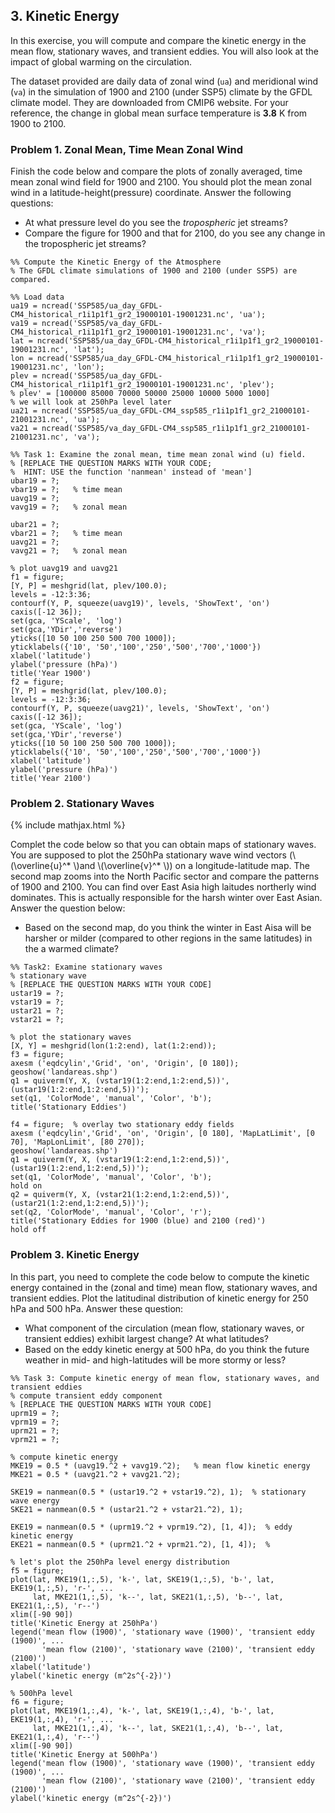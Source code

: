 ## 3. Kinetic Energy

In this exercise, you will compute and compare the kinetic energy in the mean flow, stationary waves, and transient eddies. You will also look at the impact of global warming on the circulation.

The dataset provided are daily data of zonal wind (`ua`) and meridional wind (`va`) in the simulation of 1900 and 2100 (under SSP5) climate by the GFDL climate model. They are downloaded from CMIP6 website. For your reference, the change in global mean surface temperature is **3.8** K from 1900 to 2100.

### Problem 1. Zonal Mean, Time Mean Zonal Wind

Finish the code below and compare the plots of zonally averaged, time mean zonal wind field for 1900 and 2100. You should plot the mean zonal wind in a latitude-height(pressure) coordinate. Answer the following questions:
* At what pressure level do you see the _tropospheric_ jet streams?
* Compare the figure for 1900 and that for 2100, do you see any change in the tropospheric jet streams?

```
%% Compute the Kinetic Energy of the Atmosphere 
% The GFDL climate simulations of 1900 and 2100 (under SSP5) are compared.

%% Load data
ua19 = ncread('SSP585/ua_day_GFDL-CM4_historical_r1i1p1f1_gr2_19000101-19001231.nc', 'ua');
va19 = ncread('SSP585/va_day_GFDL-CM4_historical_r1i1p1f1_gr2_19000101-19001231.nc', 'va');
lat = ncread('SSP585/ua_day_GFDL-CM4_historical_r1i1p1f1_gr2_19000101-19001231.nc', 'lat');
lon = ncread('SSP585/ua_day_GFDL-CM4_historical_r1i1p1f1_gr2_19000101-19001231.nc', 'lon');
plev = ncread('SSP585/ua_day_GFDL-CM4_historical_r1i1p1f1_gr2_19000101-19001231.nc', 'plev');
% plev' = [100000 85000 70000 50000 25000 10000 5000 1000]
% we will look at 250hPa level later
ua21 = ncread('SSP585/ua_day_GFDL-CM4_ssp585_r1i1p1f1_gr2_21000101-21001231.nc', 'ua');
va21 = ncread('SSP585/va_day_GFDL-CM4_ssp585_r1i1p1f1_gr2_21000101-21001231.nc', 'va');

%% Task 1: Examine the zonal mean, time mean zonal wind (u) field.
% [REPLACE THE QUESTION MARKS WITH YOUR CODE; 
%  HINT: USE the function 'nanmean' instead of 'mean']
ubar19 = ?;
vbar19 = ?;   % time mean 
uavg19 = ?;
vavg19 = ?;   % zonal mean

ubar21 = ?;
vbar21 = ?;   % time mean 
uavg21 = ?;
vavg21 = ?;   % zonal mean

% plot uavg19 and uavg21
f1 = figure;
[Y, P] = meshgrid(lat, plev/100.0);
levels = -12:3:36;
contourf(Y, P, squeeze(uavg19)', levels, 'ShowText', 'on')
caxis([-12 36]);
set(gca, 'YScale', 'log')
set(gca,'YDir','reverse')
yticks([10 50 100 250 500 700 1000]);
yticklabels({'10', '50','100','250','500','700','1000'})
xlabel('latitude')
ylabel('pressure (hPa)')
title('Year 1900')
f2 = figure;
[Y, P] = meshgrid(lat, plev/100.0);
levels = -12:3:36;
contourf(Y, P, squeeze(uavg21)', levels, 'ShowText', 'on')
caxis([-12 36]);
set(gca, 'YScale', 'log')
set(gca,'YDir','reverse')
yticks([10 50 100 250 500 700 1000]);
yticklabels({'10', '50','100','250','500','700','1000'})
xlabel('latitude')
ylabel('pressure (hPa)')
title('Year 2100')
```

### Problem 2. Stationary Waves
{% include mathjax.html %}

Complet the code below so that you can obtain maps of stationary waves. You are supposed to plot the 250hPa stationary wave wind vectors (\\(\overline{u}^* \\)and \\(\overline{v}^* \\)) on a longitude-latitude map. The second map zooms into the North Pacific sector and compare the patterns of 1900 and 2100. You can find over East Asia high laitudes northerly wind dominates. This is actually responsible for the harsh winter over East Asian. Answer the question below:
* Based on the second map, do you think the winter in East Aisa will be harsher or milder (compared to other regions in the same latitudes) in the a warmed climate? 

```
%% Task2: Examine stationary waves
% stationary wave
% [REPLACE THE QUESTION MARKS WITH YOUR CODE]
ustar19 = ?;
vstar19 = ?;
ustar21 = ?;
vstar21 = ?;

% plot the stationary waves
[X, Y] = meshgrid(lon(1:2:end), lat(1:2:end));
f3 = figure;
axesm ('eqdcylin','Grid', 'on', 'Origin', [0 180]);
geoshow('landareas.shp')
q1 = quiverm(Y, X, (vstar19(1:2:end,1:2:end,5))', (ustar19(1:2:end,1:2:end,5))');
set(q1, 'ColorMode', 'manual', 'Color', 'b');
title('Stationary Eddies')

f4 = figure;  % overlay two stationary eddy fields
axesm ('eqdcylin','Grid', 'on', 'Origin', [0 180], 'MapLatLimit', [0 70], 'MapLonLimit', [80 270]);
geoshow('landareas.shp')
q1 = quiverm(Y, X, (vstar19(1:2:end,1:2:end,5))', (ustar19(1:2:end,1:2:end,5))');
set(q1, 'ColorMode', 'manual', 'Color', 'b');
hold on 
q2 = quiverm(Y, X, (vstar21(1:2:end,1:2:end,5))', (ustar21(1:2:end,1:2:end,5))');
set(q2, 'ColorMode', 'manual', 'Color', 'r');
title('Stationary Eddies for 1900 (blue) and 2100 (red)')
hold off
```

### Problem 3. Kinetic Energy

In this part, you need to complete the code below to compute the kinetic energy contained in the (zonal and time) mean flow, stationary waves, and transient eddies. Plot the latitudinal distribution of kinetic energy for 250 hPa and 500 hPa. Answer these question:
* What component of the circulation (mean flow, stationary waves, or transient eddies) exhibit largest change? At what latitudes? 
* Based on the eddy kinetic energy at 500 hPa, do you think the future weather in mid- and high-latitudes will be more stormy or less?

```
%% Task 3: Compute kinetic energy of mean flow, stationary waves, and transient eddies
% compute transient eddy component
% [REPLACE THE QUESTION MARKS WITH YOUR CODE]
uprm19 = ?;
vprm19 = ?;
uprm21 = ?;
vprm21 = ?;

% compute kinetic energy
MKE19 = 0.5 * (uavg19.^2 + vavg19.^2);   % mean flow kinetic energy
MKE21 = 0.5 * (uavg21.^2 + vavg21.^2);

SKE19 = nanmean(0.5 * (ustar19.^2 + vstar19.^2), 1);  % stationary wave energy
SKE21 = nanmean(0.5 * (ustar21.^2 + vstar21.^2), 1);

EKE19 = nanmean(0.5 * (uprm19.^2 + vprm19.^2), [1, 4]);  % eddy kinetic energy
EKE21 = nanmean(0.5 * (uprm21.^2 + vprm21.^2), [1, 4]);  % 

% let's plot the 250hPa level energy distribution
f5 = figure;
plot(lat, MKE19(1,:,5), 'k-', lat, SKE19(1,:,5), 'b-', lat, EKE19(1,:,5), 'r-', ...
     lat, MKE21(1,:,5), 'k--', lat, SKE21(1,:,5), 'b--', lat, EKE21(1,:,5), 'r--')
xlim([-90 90])
title('Kinetic Energy at 250hPa')
legend('mean flow (1900)', 'stationary wave (1900)', 'transient eddy (1900)', ...
       'mean flow (2100)', 'stationary wave (2100)', 'transient eddy (2100)')
xlabel('latitude')
ylabel('kinetic energy (m^2s^{-2})')

% 500hPa level
f6 = figure;
plot(lat, MKE19(1,:,4), 'k-', lat, SKE19(1,:,4), 'b-', lat, EKE19(1,:,4), 'r-', ...
     lat, MKE21(1,:,4), 'k--', lat, SKE21(1,:,4), 'b--', lat, EKE21(1,:,4), 'r--')
xlim([-90 90])
title('Kinetic Energy at 500hPa')
legend('mean flow (1900)', 'stationary wave (1900)', 'transient eddy (1900)', ...
       'mean flow (2100)', 'stationary wave (2100)', 'transient eddy (2100)')
ylabel('kinetic energy (m^2s^{-2})')
```


